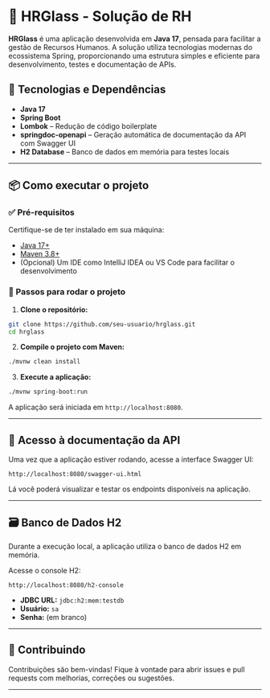 
# 🧊 HRGlass - Solução de RH

**HRGlass** é uma aplicação desenvolvida em **Java 17**, pensada para facilitar a gestão de Recursos Humanos. A solução utiliza tecnologias modernas do ecossistema Spring, proporcionando uma estrutura simples e eficiente para desenvolvimento, testes e documentação de APIs.

## 🚀 Tecnologias e Dependências

- **Java 17**
- **Spring Boot**
- **Lombok** – Redução de código boilerplate
- **springdoc-openapi** – Geração automática de documentação da API com Swagger UI
- **H2 Database** – Banco de dados em memória para testes locais

---

## 📦 Como executar o projeto

### ✅ Pré-requisitos

Certifique-se de ter instalado em sua máquina:

- [Java 17+](https://www.oracle.com/java/technologies/javase/jdk17-archive-downloads.html)
- [Maven 3.8+](https://maven.apache.org/download.cgi)
- (Opcional) Um IDE como IntelliJ IDEA ou VS Code para facilitar o desenvolvimento

### 🔧 Passos para rodar o projeto

1. **Clone o repositório:**

```bash
git clone https://github.com/seu-usuario/hrglass.git
cd hrglass
```

2. **Compile o projeto com Maven:**

```bash
./mvnw clean install
```

3. **Execute a aplicação:**

```bash
./mvnw spring-boot:run
```

A aplicação será iniciada em `http://localhost:8080`.

---

## 📑 Acesso à documentação da API

Uma vez que a aplicação estiver rodando, acesse a interface Swagger UI:

```
http://localhost:8080/swagger-ui.html
```

Lá você poderá visualizar e testar os endpoints disponíveis na aplicação.

---

## 🗃️ Banco de Dados H2

Durante a execução local, a aplicação utiliza o banco de dados H2 em memória.

Acesse o console H2:

```
http://localhost:8080/h2-console
```

- **JDBC URL:** `jdbc:h2:mem:testdb`
- **Usuário:** `sa`
- **Senha:** (em branco)

---

## 🤝 Contribuindo

Contribuições são bem-vindas! Fique à vontade para abrir issues e pull requests com melhorias, correções ou sugestões.

---
